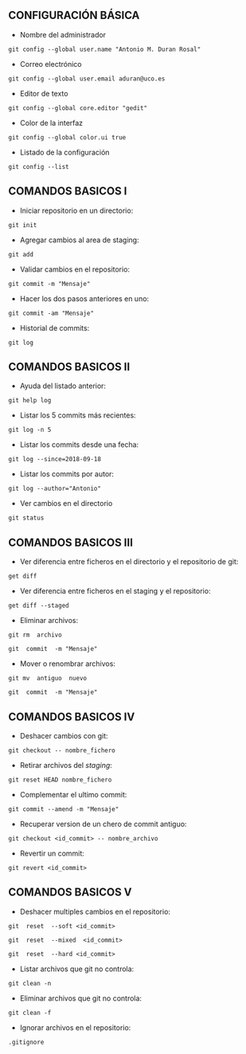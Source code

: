 ## CONFIGURACIÓN BÁSICA

* Nombre del administrador

 `git config --global user.name "Antonio M. Duran Rosal"`

* Correo electrónico

 `git config --global user.email aduran@uco.es`

* Editor de texto

 `git config --global core.editor "gedit"`


* Color de la interfaz

 `git config --global color.ui true`

* Listado de la configuración

 `git config --list`

## COMANDOS BASICOS I

* Iniciar repositorio en un directorio:

 `git init`

* Agregar cambios al area de staging:

 `git add`

* Validar cambios en el repositorio:

 `git commit -m "Mensaje"`

* Hacer los dos pasos anteriores en uno:

 `git commit -am "Mensaje"`

* Historial de commits:

 `git log`

## COMANDOS BASICOS II

* Ayuda del listado anterior:

 `git help log`

* Listar los 5 commits más recientes:

 `git log -n 5`

* Listar los commits desde una fecha:

 `git log --since=2018-09-18`

* Listar los commits por autor:

 `git log --author="Antonio"`

* Ver cambios en el directorio

 `git status`

## COMANDOS BASICOS III

* Ver diferencia entre ficheros en el directorio y el repositorio de git:

 `get diff`

* Ver diferencia entre ficheros en el staging y el repositorio:

 `get diff --staged`

* Eliminar archivos:

 `git rm  archivo`

 `git  commit  -m "Mensaje"`

* Mover o renombrar archivos:

 `git mv  antiguo  nuevo`

 `git  commit  -m "Mensaje"`


## COMANDOS BASICOS IV

* Deshacer cambios con git:

 `git checkout -- nombre_fichero`

* Retirar archivos del *staging*:

 `git reset HEAD nombre_fichero`

* Complementar el ultimo commit:

 `git commit --amend -m "Mensaje"`

* Recuperar version de un chero de commit antiguo:

 `git checkout <id_commit> -- nombre_archivo`

* Revertir un commit:

 `git revert <id_commit>`

## COMANDOS BASICOS V

* Deshacer multiples cambios en el repositorio:

 `git  reset  --soft <id_commit>`

 `git  reset  --mixed  <id_commit>`

 `git  reset  --hard <id_commit>`

* Listar archivos que git no controla:

 `git clean -n`

* Eliminar archivos que git no controla:

 `git clean -f`

* Ignorar archivos en el repositorio:

 `.gitignore`

